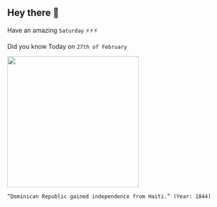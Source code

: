 ## Hey there 👋
Have an amazing `Saturday` ⚡⚡⚡

Did you know Today on `27th of February`
 
 [<img src="https://casadecampoliving-wp.s3-accelerate.amazonaws.com/2012/01/independencia_republica_dominicana1.jpg" width="300" />](https://casadecampoliving.com/february-27th-is-dominican-independence-day/) 
 ```
“Dominican Republic gained independence from Haiti.” (Year: 1844)
```
